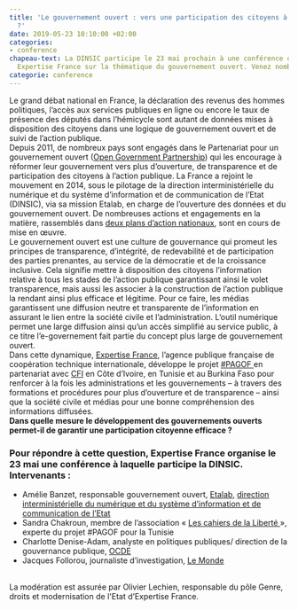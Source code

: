```yaml
---
title: 'Le gouvernement ouvert : vers une participation des citoyens à l''action publique
  ?'
date: 2019-05-23 10:10:00 +02:00
categories:
- conference
chapeau-text: La DINSIC participe le 23 mai prochain à une conférence organisée par
  Expertise France sur la thématique du gouvernement ouvert. Venez nombreux !
categorie: conference
---
```


Le grand débat national en France, la déclaration des revenus des hommes politiques, l’accès aux services publiques en ligne ou encore le taux de présence des députés dans l’hémicycle sont autant de données mises à disposition des citoyens dans une logique de gouvernement ouvert et de suivi de l’action publique. 
<br>
Depuis 2011, de nombreux pays sont engagés dans le Partenariat pour un gouvernement ouvert ([Open Government Partnership](https://www.opengovpartnership.org/)) qui les encourage à réformer leur gouvernement vers plus d’ouverture, de transparence et de participation des citoyens à l’action publique. La France a rejoint le mouvement en 2014, sous le pilotage de la direction interministérielle du numérique et du système d’information et de communication de l’Etat (DINSIC), via sa mission Etalab, en charge de l’ouverture des données et du gouvernement ouvert. De nombreuses actions et engagements en la matière, rassemblés dans [deux plans d’action nationaux](https://www.etalab.gouv.fr/plan-daction-national), sont en cours de mise en œuvre. 
<br>
Le gouvernement ouvert est une culture de gouvernance qui promeut les principes de transparence, d’intégrité, de redevabilité et de participation des parties prenantes, au service de la démocratie et de la croissance inclusive. Cela signifie mettre à disposition des citoyens l’information relative à tous les stades de l’action publique garantissant ainsi le volet transparence, mais aussi les associer à la construction de l’action publique la rendant ainsi plus efficace et légitime. Pour ce faire, les médias garantissent une diffusion neutre et transparente de l’information en assurant le lien entre la société civile et l’administration. L’outil numérique permet une large diffusion ainsi qu’un accès simplifié au service public, à ce titre l’e-governement fait partie du concept plus large de gouvernement ouvert. 
<br>
Dans cette dynamique, [Expertise France](https://www.expertisefrance.fr/), l’agence publique française de coopération technique internationale, développe le projet [#PAGOF ](https://www.expertisefrance.fr/fiche-projet?id=706416)en partenariat avec [CFI](https://www.cfi.fr/fr) en Côte d’Ivoire, en Tunisie et au Burkina Faso pour renforcer à la fois les administrations et les gouvernements – à travers des formations et procédures pour plus d’ouverture et de transparence – ainsi que la société civile et médias pour une bonne compréhension des informations diffusées.
<br> 
**Dans quelle mesure le développement des gouvernements ouverts permet-il de garantir une participation citoyenne efficace ?**
<br>
### Pour répondre à cette question, Expertise France organise le 23 mai une conférence à laquelle participe la DINSIC. Intervenants :

* Amélie Banzet, responsable gouvernement ouvert, [Etalab](http://www.etalab.gouv.fr/), [direction interministérielle du numérique et du système d’information et de communication de l’Etat 
](https://www.numerique.gouv.fr/)
* Sandra Chakroun, membre de l’association « [Les cahiers de la Liberté ](https://www.cahiersdelaliberte.org/)», experte du projet #PAGOF pour la Tunisie
* Charlotte Denise-Adam, analyste en politiques publiques/ direction de la gouvernance publique, [OCDE](https://www.oecd.org/fr/)
* Jacques Follorou, journaliste d’investigation, [Le Monde ](https://www.lemonde.fr/)
<br>
La modération est assurée par Olivier Lechien, responsable du pôle Genre, droits et modernisation de l'Etat d’Expertise France.
